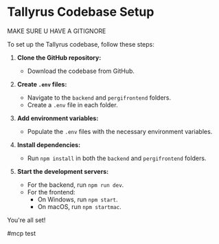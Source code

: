 # Tallyrus Codebase Setup

MAKE SURE U HAVE A GITIGNORE

To set up the Tallyrus codebase, follow these steps:

1. **Clone the GitHub repository:**
   - Download the codebase from GitHub.

2. **Create `.env` files:**
   - Navigate to the `backend` and `pergifrontend` folders.
   - Create a `.env` file in each folder.

3. **Add environment variables:**
   - Populate the `.env` files with the necessary environment variables.

4. **Install dependencies:**
   - Run `npm install` in both the `backend` and `pergifrontend` folders.

5. **Start the development servers:**
   - For the backend, run `npm run dev`.
   - For the frontend:
     - On Windows, run `npm start`.
     - On macOS, run `npm startmac`.

You're all set!

#mcp test